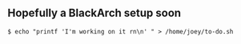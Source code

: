 ## Hopefully a BlackArch setup soon

```
$ echo "printf 'I'm working on it rn\n' " > /home/joey/to-do.sh
```

